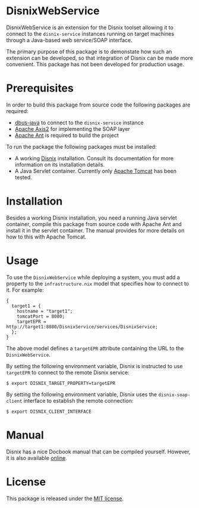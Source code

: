 DisnixWebService
================
DisnixWebService is an extension for the Disnix toolset allowing it to connect
to the `disnix-service` instances running on target machines through a Java-based
web service/SOAP interface.

The primary purpose of this package is to demonstate how such an extension can be
developed, so that integration of Disnix can be made more convenient. This
package has not been developed for production usage.

Prerequisites
=============
In order to build this package from source code the following packages are
required:

* [dbus-java](http://www.freedesktop.org/wiki/Software/DBusBindings) to connect to the `disnix-service` instance
* [Apache Axis2](http://axis.apache.org/axis2/java/core) for implementing the SOAP layer
* [Apache Ant](http://ant.apache.org) is required to build the project

To run the package the following packages must be installed:

* A working [Disnix](https://github.com/svanderburg/disnix) installation. Consult its documentation for more information on its installation details.
* A Java Servlet container. Currently only [Apache Tomcat](http://tomcat.apache.org) has been tested.

Installation
============
Besides a working Disnix installation, you need a running Java servlet container,
compile this package from source code with Apache Ant and install it in the
servlet container. The manual provides for more details on how to this with
Apache Tomcat.

Usage
=====
To use the `DisnixWebService` while deploying a system, you must add a property
to the `infrastructure.nix` model that specifies how to connect to it. For
example:

    {
      target1 = {
        hostname = "target1";
        tomcatPort = 8080;
        targetEPR = http://target1:8080/DisnixService/services/DisnixService;
      };
    }

The above model defines a `targetEPR` attribute containing the URL to the
`DisnixWebService`.

By setting the following environment variable, Disnix is instructed to use
`targetEPR` to connect to the remote Disnix service:

    $ export DISNIX_TARGET_PROPERTY=targetEPR

By setting the following environment variable, Disnix uses the
`disnix-soap-client` interface to establish the remote connection:

    $ export DISNIX_CLIENT_INTERFACE

Manual
======
Disnix has a nice Docbook manual that can be compiled yourself. However, it is
also available [online](http://hydra.nixos.org/job/disnix/DisnixWebService-trunk/tarball/latest/download-by-type/doc/manual).

License
=======
This package is released under the [MIT license](http://opensource.org/licenses/MIT).
